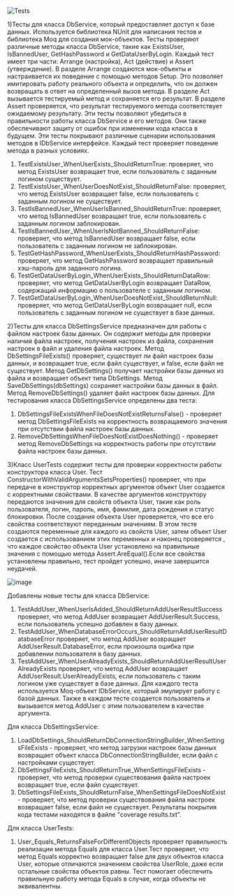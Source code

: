 ![Tests](https://user-images.githubusercontent.com/119236151/232862531-60158ac8-cbfb-43e1-97ce-f22f742f09d7.png)


1)Тесты для класса DbService, который предоставляет доступ к базе данных. Используется библиотека NUnit для написания тестов и библиотека Moq для создания мок-объектов.
Тесты проверяют различные методы класса DbService, такие как ExistsUser, IsBannedUser, GetHashPassword и GetDataUserByLogin. Каждый тест имеет три части: Arrange (настройка), Act (действие) и Assert (утверждение).
В разделе Arrange создаются мок-объекты и настраивается их поведение с помощью методов Setup. Это позволяет имитировать работу реального объекта и определить, что он должен возвращать в ответ на определенный вызов метода.
В разделе Act вызывается тестируемый метод и сохраняется его результат.
В разделе Assert проверяется, что результат тестируемого метода соответствует ожидаемому результату.
Эти тесты позволяют убедиться в правильности работы класса DbService и его методов. Они также обеспечивают защиту от ошибок при изменении кода класса в будущем.
Эти тесты покрывают различные сценарии использования методов в IDbService интерфейсе. Каждый тест проверяет поведение метода в разных условиях.
1.	TestExistsUser_WhenUserExists_ShouldReturnTrue: проверяет, что метод ExistsUser возвращает true, если пользователь с заданным логином существует.
2.	TestExistsUser_WhenUserDoesNotExist_ShouldReturnFalse: проверяет, что метод ExistsUser возвращает false, если пользователь с заданным логином не существует.
3.	TestIsBannedUser_WhenUserIsBanned_ShouldReturnTrue: проверяет, что метод IsBannedUser возвращает true, если пользователь с заданным логином заблокирован.
4.	TestIsBannedUser_WhenUserIsNotBanned_ShouldReturnFalse: проверяет, что метод IsBannedUser возвращает false, если пользователь с заданным логином не заблокирован.
5.	TestGetHashPassword_WhenUserExists_ShouldReturnHashPassword: проверяет, что метод GetHashPassword возвращает правильный хэш-пароль для заданного логина.
6.	TestGetDataUserByLogin_WhenUserExists_ShouldReturnDataRow: проверяет, что метод GetDataUserByLogin возвращает DataRow, содержащий информацию о пользователе с заданным логином.
7.	TestGetDataUserByLogin_WhenUserDoesNotExist_ShouldReturnNull: проверяет, что метод GetDataUserByLogin возвращает null, если пользователь с заданным логином не существует в базе данных.


2)Тесты для класса DbSettingsService предназначен для работы с файлом настроек базы данных. Он содержит методы для проверки наличия файла настроек, получения настроек из файла, сохранения настроек в файл и удаления файла настроек.
Метод DbSettingsFileExists() проверяет, существует ли файл настроек базы данных, и возвращает true, если файл существует, и false, если файл не существует.
Метод GetDbSettings() получает настройки базы данных из файла и возвращает объект типа DbSettings.
Метод SaveDbSettings(dbSettings) сохраняет настройки базы данных в файл.
Метод RemoveDbSettings() удаляет файл настроек базы данных.
Для тестирования класса DbSettingsService определены два теста:
1. DbSettingsFileExistsWhenFileDoesNotExistReturnsFalse() - проверяет метод DbSettingsFileExists на корректность возвращаемого значения при отсутствии файла настроек базы данных.
2. RemoveDbSettingsWhenFileDoesNotExistDoesNothing() - проверяет метод RemoveDbSettings на корректность работы при отсутствии файла настроек базы данных.

3)Класс UserTests содержит тесты для проверки корректности работы конструктора класса User. Тест ConstructorWithValidArgumentsSetsProperties() проверяет, что при передаче в конструктор корректных аргументов объект User создается с корректными свойствами.
В качестве аргументов конструктору передаются значения для свойств объекта User, такие как роль пользователя, логин, пароль, имя, фамилия, дата рождения и статус блокировки. После создания объекта User проверяется, что все его свойства соответствуют переданным значениям.
В этом тесте создаются переменные для каждого из  свойств User, затем объект User создается с использованием этих переменных и наконец проверяется , что каждое свойство объекта User установлено на правильные значения с помощью метода Assert.AreEqual().Если все свойства установлены правильно, тест пройдет успешно, иначе завершится неудачей.

![image](https://github.com/theillarion/Psycho-help/assets/119236151/9d7135da-5e0c-4334-b797-344119a75849)

Добавлены новые тесты для класса DbService:
1.  TestAddUser_WhenUserIsAdded_ShouldReturnAddUserResultSuccess проверяет, что метод AddUser возвращает AddUserResult.Success, если пользователь успешно добавлен в базу данных.
2.  TestAddUser_WhenDatabaseErrorOccurs_ShouldReturnAddUserResultDatabaseError проверяет, что метод AddUser возвращает AddUserResult.DatabaseError, если произошла ошибка при добавлении пользователя в базу данных.
3.  TestAddUser_WhenUserAlreadyExists_ShouldReturnAddUserResultUserAlreadyExists проверяет, что метод AddUser возвращает AddUserResult.UserAlreadyExists, если пользователь с таким логином уже существует в базе данных.
Для каждого теста используется Moq-объект IDbService, который эмулирует работу с базой данных. Также в каждом тесте создается пользователь и вызывается метод AddUser с этим пользователем в качестве аргумента.


Для класса DbSettingsService:
1.  LoadDbSettings_ShouldReturnDbConnectionStringBuilder_WhenSettingsFileExists - проверяет, что метод загрузки настроек базы данных возвращает объект класса DbConnectionStringBuilder, если файл с настройками существует.
2.  DbSettingsFileExists_ShouldReturnTrue_WhenSettingsFileExists - проверяет, что метод проверки существования файла настроек возвращает true, если файл существует.
3.  DbSettingsFileExists_ShouldReturnFalse_WhenSettingsFileDoesNotExist - проверяет, что метод проверки существования файла настроек возвращает false, если файл не существует.
Результаты покрытия кода тестами находятся в файле "coverage results.txt".


Для класса UserTests:
1.  User_Equals_ReturnsFalseForDifferentObjects проверяет правильность реализации метода Equals для класса User.Тест проверяет, что метод Equals корректно возвращает false для двух объектов класса User, которые отличаются значением свойства UserRole, даже если остальные свойства объектов равны. Тест помогает обеспечить правильную работу метода Equals в случае, когда объекты не эквивалентны.

